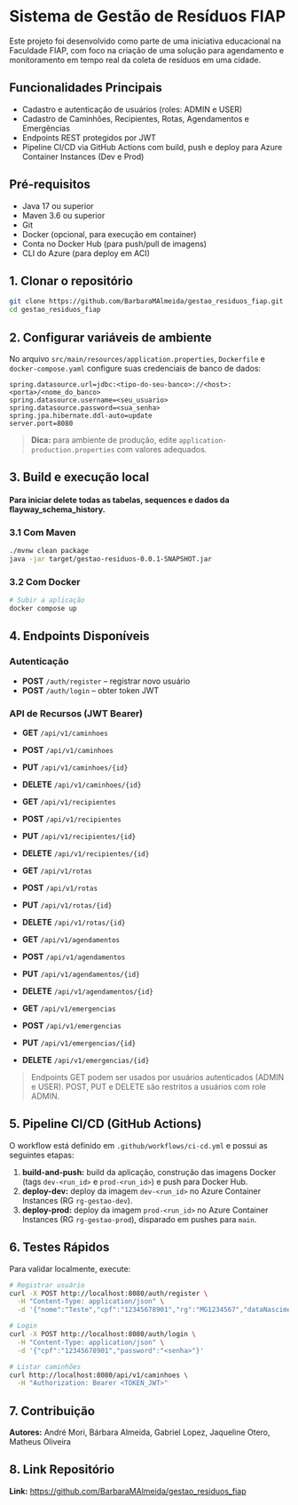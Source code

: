 # Sistema de Gestão de Resíduos FIAP

Este projeto foi desenvolvido como parte de uma iniciativa educacional na Faculdade FIAP, com foco na criação de uma solução para agendamento e monitoramento em tempo real da coleta de resíduos em uma cidade.

## Funcionalidades Principais

- Cadastro e autenticação de usuários (roles: ADMIN e USER)
- Cadastro de Caminhões, Recipientes, Rotas, Agendamentos e Emergências
- Endpoints REST protegidos por JWT
- Pipeline CI/CD via GitHub Actions com build, push e deploy para Azure Container Instances (Dev e Prod)

## Pré-requisitos

- Java 17 ou superior
- Maven 3.6 ou superior
- Git
- Docker (opcional, para execução em container)
- Conta no Docker Hub (para push/pull de imagens)
- CLI do Azure (para deploy em ACI)

## 1. Clonar o repositório

```bash
git clone https://github.com/BarbaraMAlmeida/gestao_residuos_fiap.git
cd gestao_residuos_fiap
```

## 2. Configurar variáveis de ambiente

No arquivo `src/main/resources/application.properties`, `Dockerfile` e `docker-compose.yaml` configure suas credenciais de banco de dados:

```properties
spring.datasource.url=jdbc:<tipo-do-seu-banco>://<host>:<porta>/<nome_do_banco>
spring.datasource.username=<seu_usuario>
spring.datasource.password=<sua_senha>
spring.jpa.hibernate.ddl-auto=update
server.port=8080
```

> **Dica:** para ambiente de produção, edite `application-production.properties` com valores adequados.

## 3. Build e execução local

#### Para iniciar delete todas as tabelas, sequences e dados da flayway_schema_history. 

### 3.1 Com Maven

```bash
./mvnw clean package
java -jar target/gestao-residuos-0.0.1-SNAPSHOT.jar
```

### 3.2 Com Docker

```bash
# Subir a aplicação
docker compose up
```

## 4. Endpoints Disponíveis

### Autenticação

- **POST** `/auth/register` – registrar novo usuário
- **POST** `/auth/login` – obter token JWT

### API de Recursos (JWT Bearer)

- **GET**  `/api/v1/caminhoes`

- **POST** `/api/v1/caminhoes`

- **PUT**  `/api/v1/caminhoes/{id}`

- **DELETE** `/api/v1/caminhoes/{id}`

- **GET**  `/api/v1/recipientes`

- **POST** `/api/v1/recipientes`

- **PUT**  `/api/v1/recipientes/{id}`

- **DELETE** `/api/v1/recipientes/{id}`

- **GET**  `/api/v1/rotas`

- **POST** `/api/v1/rotas`

- **PUT**  `/api/v1/rotas/{id}`

- **DELETE** `/api/v1/rotas/{id}`

- **GET**  `/api/v1/agendamentos`

- **POST** `/api/v1/agendamentos`

- **PUT**  `/api/v1/agendamentos/{id}`

- **DELETE** `/api/v1/agendamentos/{id}`

- **GET**  `/api/v1/emergencias`

- **POST** `/api/v1/emergencias`

- **PUT**  `/api/v1/emergencias/{id}`

- **DELETE** `/api/v1/emergencias/{id}`

> Endpoints GET podem ser usados por usuários autenticados (ADMIN e USER). POST, PUT e DELETE são restritos a usuários com role ADMIN.

## 5. Pipeline CI/CD (GitHub Actions)

O workflow está definido em `.github/workflows/ci-cd.yml` e possui as seguintes etapas:

1. **build-and-push:** build da aplicação, construção das imagens Docker (tags `dev-<run_id>` e `prod-<run_id>`) e push para Docker Hub.
2. **deploy-dev:** deploy da imagem `dev-<run_id>` no Azure Container Instances (RG `rg-gestao-dev`).
3. **deploy-prod:** deploy da imagem `prod-<run_id>` no Azure Container Instances (RG `rg-gestao-prod`), disparado em pushes para `main`.

## 6. Testes Rápidos

Para validar localmente, execute:

```bash
# Registrar usuário
curl -X POST http://localhost:8080/auth/register \
  -H "Content-Type: application/json" \
  -d '{"nome":"Teste","cpf":"12345678901","rg":"MG1234567","dataNascimento":"1990-01-01","orgaoExpedicao":"SSP","imagem":{"fileName":"test.jpg","base64":"..."},"telefone":"11900000000"}'

# Login
curl -X POST http://localhost:8080/auth/login \
  -H "Content-Type: application/json" \
  -d '{"cpf":"12345678901","password":"<senha>"}'

# Listar caminhões
curl http://localhost:8080/api/v1/caminhoes \
  -H "Authorization: Bearer <TOKEN_JWT>"
```

## 7. Contribuição

**Autores:** André Mori, Bárbara Almeida, Gabriel Lopez, Jaqueline Otero, Matheus Oliveira


## 8. Link Repositório

**Link:** https://github.com/BarbaraMAlmeida/gestao_residuos_fiap

